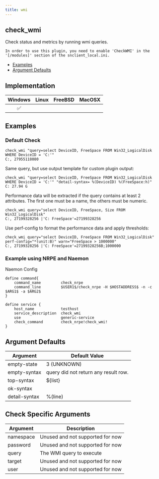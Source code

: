 ```yaml
---
title: wmi
---
```


## check_wmi

Check status and metrics by running wmi queries.

    In order to use this plugin, you need to enable 'CheckWMI' in the '[/modules]' section of the snclient_local.ini.


- [Examples](#examples)
- [Argument Defaults](#argument-defaults)

## Implementation

| Windows            | Linux | FreeBSD | MacOSX |
|:------------------:|:-----:|:-------:|:------:|
| :white_check_mark: |       |         |        |

## Examples

### Default Check

    check_wmi "query=select DeviceID, FreeSpace FROM Win32_LogicalDisk WHERE DeviceID = 'C:'"
    C:, 27955118080

Same query, but use output template for custom plugin output:

    check_wmi "query=select DeviceID, FreeSpace FROM Win32_LogicalDisk WHERE DeviceID = 'C:'" "detail-syntax= %(DeviceID) %(FreeSpace:h)"
    C: 27.94 G

Performance data will be extracted if the query contains at least 2 attributes. The first one must be a name, the others must be numeric.

    check_wmi query="select DeviceID, FreeSpace, Size FROM Win32_LogicalDisk"
	C:, 27199328256 |'C: FreeSpace'=27199328256

Use perf-config to format the performance data and apply thresholds:

    check_wmi query="select DeviceID, FreeSpace FROM Win32_LogicalDisk" perf-config="*(unit:B)" warn="FreeSpace > 1000000"
	C:, 27199328256 |'C: FreeSpace'=27199328256B;1000000

### Example using NRPE and Naemon

Naemon Config

    define command{
        command_name         check_nrpe
        command_line         $USER1$/check_nrpe -H $HOSTADDRESS$ -n -c $ARG1$ -a $ARG2$
    }

    define service {
        host_name            testhost
        service_description  check_wmi
        use                  generic-service
        check_command        check_nrpe!check_wmi!
    }

## Argument Defaults

| Argument      | Default Value                        |
| ------------- | ------------------------------------ |
| empty-state   | 3 (UNKNOWN)                          |
| empty-syntax  | query did not return any result row. |
| top-syntax    | \${list}                             |
| ok-syntax     |                                      |
| detail-syntax | %(line)                              |

## Check Specific Arguments

| Argument  | Description                      |
| --------- | -------------------------------- |
| namespace | Unused and not supported for now |
| password  | Unused and not supported for now |
| query     | The WMI query to execute         |
| target    | Unused and not supported for now |
| user      | Unused and not supported for now |
